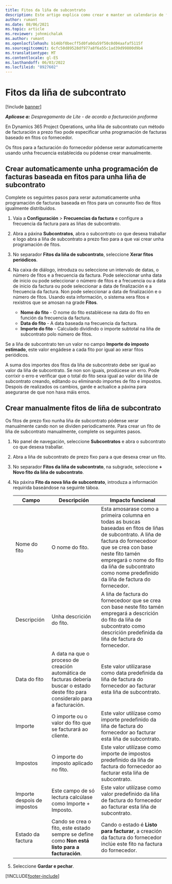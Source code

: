 ```yaml
---
title: Fitos da liña de subcontrato
description: Este artigo explica como crear e manter un calendario de facturas baseado en fitos para un subcontrato cun provedor.
author: rumant
ms.date: 08/06/2021
ms.topic: article
ms.reviewer: johnmichalak
ms.author: rumant
ms.openlocfilehash: b146bf0becff5d0fa0da59f50c0d04aafaf5115f
ms.sourcegitcommit: 6cfc50d89528df977a8f6a55c1ad39d99800d9b4
ms.translationtype: MT
ms.contentlocale: gl-ES
ms.lasthandoff: 06/03/2022
ms.locfileid: "8927602"
---
```

# <a name="subcontract-line-milestones"></a>Fitos da liña de subcontrato

[!include [banner](../../includes/dataverse-preview.md)]

_**Aplícase a:** Despregamento de Lite - de acordo a facturación proforma_

En Dynamics 365 Project Operations, unha liña de subcontrato cun método de facturación a prezo fixo pode especificar unha programación de facturas baseado en fitos co fornecedor.

Os fitos para a facturación do fornecedor pódense xerar automaticamente usando unha frecuencia establecida ou pódense crear manualmente.

## <a name="automatically-create-a-milestone-based-invoice-schedule-for-a-subcontract-line"></a>Crear automaticamente unha programación de facturas baseada en fitos para unha liña de subcontrato

Complete os seguintes pasos para xerar automaticamente unha programación de facturas baseada en fitos para un conxunto fixo de fitos igualmente distribuídos.

1. Vaia a **Configuración** > **Frecuencias da factura** e configure a frecuencia da factura para as liñas de subcontrato.
2. Abra a páxina **Subcontratos**, abra o subcontrato co que desexa traballar e logo abra a liña de subcontrato a prezo fixo para a que vai crear unha programación de fitos.
3. No separador **Fitos da liña de subcontrato**, seleccione **Xerar fitos periódicos**.
4. Na caixa de diálogo, introduza ou seleccione un intervalo de datas, o número de fitos e a frecuencia da factura. Pode seleccionar unha data de inicio ou pode seleccionar o número de fitos e a frecuencia ou a data de inicio da factura ou pode seleccionar a data de finalización e a frecuencia da factura. Non pode seleccionar a data de finalización e o número de fitos.
Usando esta información, o sistema xera fitos e rexistros que se amosan na grade **Fitos**.

   - **Nome do fito** - O nome do fito establécese na data do fito en función da frecuencia da factura.
   - **Data do fito** - A data baseada na frecuencia da factura.
   - **Importe do fito** - Calculado dividindo o importe subtotal na liña de subcontrato polo número de fitos.

Se a liña de subcontrato ten un valor no campo **Importe do imposto estimado**, este valor engádese a cada fito por igual ao xerar fitos periódicos.

A suma dos importes dos fitos da liña de subcontrato debe ser igual ao valor da liña de subcontrato. Se non son iguais, prodúcese un erro. Pode corrixir o erro e verificar que o total do fito sexa igual ao valor da liña de subcontrato creando, editando ou eliminando importes de fito e impostos. Despois de realizados os cambios, garde e actualice a páxina para asegurarse de que non haxa máis erros.

## <a name="manually-create-subcontract-line-milestones"></a>Crear manualmente fitos de liña de subcontrato

Os fitos de prezo fixo nunha liña de subcontrato pódense xerar manualmente cando non se dividen periodicamente. Para crear un fito de liña de subcontrato manualmente, complete os seguintes pasos.

1. No panel de navegación, seleccione **Subcontratos** e abra o subcontrato co que desexa traballar.
2. Abra a liña de subcontrato de prezo fixo para a que desexa crear un fito.
3. No separador **Fitos da liña de subcontrato**, na subgrade, seleccione **+ Novo fito da liña de subcontrato**.
4. Na páxina **Fito da nova liña de subcontrato**, introduza a información requirida baseándose na seguinte táboa.

    | Campo | Descripción |Impacto funcional|
    | --- | --- |----------------------|
    | Nome do fito | O nome do fito. |Esta amosarase como a primeira columna en todas as buscas baseadas en fitos de liñas de subcontrato. A liña de factura do fornecedoor que se crea con base neste fito tamén empregará o nome do fito da liña de subcontrato como nome predefinido da liña de factura do fornecedor.|
    | Descripción | Unha descrición do fito. |A liña de factura do fornecedoor que se crea con base neste fito tamén empregará a descrición do fito da liña de subcontrato como descrición predefinida da liña de factura do fornecedor.|
    | Data do fito | A data na que o proceso de creación automática de facturas debería buscar o estado deste fito para consideralo para a facturación.| Este valor utilizarase como data predefinida da liña de factura do fornecedor ao facturar esta liña de subcontrato. |
    | Importe | O importe ou o valor do fito que se facturará ao cliente. |Este valor utilízase como importe predefinido da liña de factura do fornecedor ao facturar esta liña de subcontrato. |
    | Impostos | O importe do imposto aplicado no fito.| Este valor utilízase como importe de impostos predefinido da liña de factura do fornecedor ao facturar esta liña de subcontrato. |
    | Importe despois de impostos | Este campo de só lectura calcúlase como Importe + Imposto.|Este valor utilízase como valor predefinido da liña de factura do fornecedor ao facturar esta liña de subcontrato. |
    | Estado da factura | Cando se crea o fito, este estado sempre se define como **Non está listo para a facturación**.|  Cando o estado é **Listo para facturar**, a creación da factura do fornecedor inclúe este fito na factura do fornecedor. |

5. Seleccione **Gardar e pechar**.


[!INCLUDE[footer-include](../../includes/footer-banner.md)]
